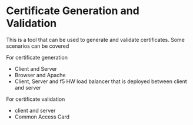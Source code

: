 # Certificate Generation and Validation
This is a tool that can be used to generate and validate certificates. Some scenarios can be covered

For certificate generation
- Client and Server
- Browser and Apache
- Client, Server and f5 HW load balancer that is deployed between client and server

For certificate validation
- client and server
- Common Access Card
